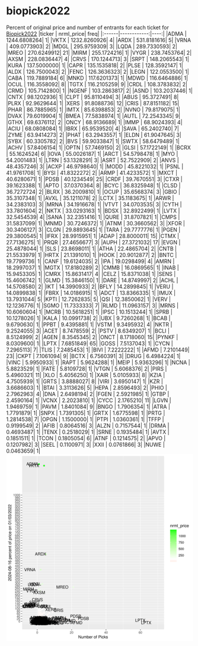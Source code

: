 # biopick2022
Percent of original price and number of entrants for each ticket for [Biopick2022](https://twitter.com/hashtag/Biopick2022)
|ticker |   nrml_price| freq|
|:------|------------:|----:|
|ADMA   | 1244.6808264|    1|
|VKTX   | 1232.8260926|    4|
|ARDX   |  531.8181616|    5|
|VRNA   |  409.0773903|    2|
|MDGL   |  295.9759309|    3|
|LQDA   |  289.7330593|    2|
|MREO   |  270.6249912|   21|
|MIRM   |  255.1724216|    1|
|VYGR   |  238.7453764|    2|
|AXSM   |  228.0836447|    4|
|CRVS   |  170.1244713|    3|
|SRPT   |  148.2065543|    1|
|KURA   |  137.5000000|    1|
|CAPR   |  135.1535818|    2|
|PLSE   |  128.3592147|    1|
|ALDX   |  126.7500043|    2|
|FENC   |  126.3636323|    2|
|LEGN   |  122.0553500|    1|
|CABA   |  119.7889184|    6|
|MNKD   |  117.6201373|    1|
|MDWD   |  116.6464886|    1|
|OCUL   |  116.3558092|    8|
|TGTX   |  116.2105259|    9|
|CRDL   |  108.3783832|    2|
|CRMD   |  105.7142800|    1|
|NGENF  |  103.2863817|    2|
|ASND   |  103.2037446|    1|
|CNTX   |   98.1202936|    1|
|CLPT   |   95.8110494|    3|
|ABUS   |   95.3727491|    8|
|PLRX   |   92.9629644|    1|
|XERS   |   91.8088736|   12|
|CRIS   |   87.8151182|   15|
|PHAR   |   86.7885965|    1|
|IMTX   |   85.6398853|    2|
|NVNO   |   79.8179075|    1|
|DVAX   |   79.6019904|    1|
|BMEA   |   77.5838974|    1|
|AUTL   |   72.2543345|    9|
|GTHX   |   69.6376112|    2|
|ONCY   |   68.9136689|    1|
|IMMP   |   68.9024393|    4|
|ACIU   |   68.0808084|    1|
|IBRX   |   65.9539520|    4|
|SAVA   |   65.2402740|    7|
|ZYME   |   63.9414273|    2|
|PHAT   |   63.2943557|    1|
|ELDN   |   61.9047645|    3|
|SYBX   |   60.3305782|    2|
|BVS    |   59.9033847|    1|
|SWTX   |   58.6479489|    1|
|ACHV   |   57.8406154|    1|
|OPTN   |   57.7469150|    2|
|GLSI   |   57.1722149|    1|
|BCRX   |   55.1624524|    6|
|IOVA   |   55.0026187|    1|
|ARCT   |   54.5798478|    1|
|MYO    |   54.2001483|    1|
|LTRN   |   53.1328291|    3|
|ASRT   |   52.7522909|    2|
|ANVS   |   48.4357246|    3|
|ACXP   |   46.9798640|    1|
|MODD   |   45.8221032|    1|
|PSNL   |   41.9761708|    1|
|BYSI   |   41.8322272|    2|
|ARMP   |   41.4233572|    1|
|MXCT   |   40.6280671|    1|
|PDSB   |   40.1234549|   25|
|CRDF   |   39.7670551|    3|
|CTXR   |   39.1623388|    1|
|APTO   |   37.0370364|    8|
|BCYC   |   36.8325948|    1|
|CLSD   |   36.7272724|    2|
|BLRX   |   36.2009810|    1|
|OCUP   |   35.6568374|    3|
|GBIO   |   35.3107348|    1|
|AVXL   |   35.1211078|    2|
|LCTX   |   35.1183675|    1|
|ARWR   |   34.2383103|    3|
|MRNA   |   34.1916678|    1|
|VTVT   |   34.0703535|    3|
|CYTH   |   33.7801604|    2|
|NKTX   |   33.0293163|    1|
|BDSX   |   32.8922499|    1|
|LVTX   |   32.5454539|    4|
|SANA   |   32.2351416|    1|
|QURE   |   31.8707821|    1|
|CMPS   |   31.5837099|    1|
|MNMD   |   30.7246372|    1|
|ATNM   |   30.3660562|    3|
|XFOR   |   30.3406127|    3|
|CLGN   |   29.8893645|    1|
|TARA   |   29.7777776|    1|
|PGEN   |   29.3800545|    1|
|IFRX   |   28.9915951|    1|
|ADAP   |   28.8000011|   15|
|CTMX   |   27.7136275|    1|
|PRQR   |   27.4656677|    3|
|AUPH   |   27.3721032|   17|
|EVGN   |   25.4878044|    1|
|SLS    |   23.8698011|    1|
|ATHA   |   22.4865704|    2|
|CNTB   |   21.5533979|    1|
|HRTX   |   21.1391010|    1|
|HOOK   |   20.9012877|    2|
|BNTC   |   19.7799736|    1|
|CANF   |   19.6124035|    2|
|IPA    |   19.0298499|    4|
|AMRN   |   18.2997037|    1|
|MGTX   |   17.8180289|    2|
|CMMB   |   16.0869565|    1|
|INAB   |   15.9453305|    1|
|CMRX   |   15.8631417|    4|
|CELZ   |   15.8371038|    1|
|SENS   |   15.4606742|    1|
|GLMD   |   15.3846150|    1|
|DARE   |   14.8749997|    2|
|ACHL   |   14.5708580|    2|
|IKT    |   14.3990933|    2|
|BFLY   |   14.2899845|    1|
|VERU   |   14.0899838|    1|
|FBRX   |   14.0186915|    1|
|ADCT   |   13.8366335|    1|
|IMUX   |   13.7931044|    5|
|KPTI   |   12.7262835|    5|
|QSI    |   12.3850062|    1|
|VERV   |   12.1236776|    1|
|SGMO   |   11.7333333|    7|
|RLMD   |   11.0963157|    3|
|MRNS   |   10.6060604|    1|
|MCRB   |   10.5618251|    1|
|IPSC   |   10.1513244|    1|
|SPRB   |   10.1278026|    1|
|KALA   |   10.0991738|    2|
|UBX    |    9.7260268|    1|
|BCAB   |    9.6790630|    1|
|PPBT   |    9.4395881|    1|
|VSTM   |    9.3495932|    4|
|NKTR   |    9.2524055|    3|
|ACET   |    8.7478559|    2|
|PSTV   |    8.6349207|    1|
|BCLI   |    8.5124999|    2|
|AGEN   |    8.3545345|    2|
|ONCT   |    8.1718060|   15|
|PYNKF  |    8.0309600|    1|
|LPTX   |    7.6851849|   65|
|GOSS   |    7.5137043|    1|
|CYCN   |    7.2965113|    7|
|TLIS   |    7.2485453|    1|
|BIVI   |    7.2222222|    1|
|AFMD   |    7.2101449|   23|
|CKPT   |    7.1061094|    9|
|BCTX   |    6.7560391|    3|
|DRUG   |    6.4984224|    1|
|VINC   |    5.9950933|    1|
|RAPT   |    5.9624288|    1|
|MEIP   |    5.9363296|    1|
|NCNA   |    5.8823529|    1|
|FATE   |    5.8109728|    1|
|VTGN   |    5.6068376|    2|
|PIRS   |    5.4960321|   11|
|XLO    |    5.4056250|    1|
|XAIR   |    5.0105933|    8|
|KZIA   |    4.7505939|    1|
|GRTS   |    3.8888027|    8|
|VIRI   |    3.6950147|    1|
|KZR    |    3.6686603|    1|
|BTAI   |    3.3113626|    5|
|HEPA   |    2.8596493|    2|
|PHIO   |    2.7962963|    4|
|DNA    |    2.6498194|    2|
|FGEN   |    2.5921985|    1|
|GTBP   |    2.4590164|    1|
|VCNX   |    2.2023810|    1|
|CYCC   |    2.1765210|   11|
|LGVN   |    1.9469759|    1|
|PAVM   |    1.8401084|    9|
|BNGO   |    1.7906354|    1|
|ATRA   |    1.7791879|    1|
|SNPX   |    1.7391305|    1|
|GRTX   |    1.6775598|    1|
|PRTG   |    1.2814538|    7|
|OPGN   |    1.1500000|    1|
|PTPI   |    1.0360361|    1|
|TFFP   |    0.9199549|    2|
|AFIB   |    0.8064516|    3|
|ALZN   |    0.7157544|    1|
|DRMA   |    0.4693487|    1|
|TENX   |    0.2518029|    1|
|SRNE   |    0.1935484|    1|
|AVTX   |    0.1851511|    1|
|TCON   |    0.1805054|    6|
|ATNF   |    0.1214575|    2|
|APVO   |    0.1207982|    3|
|SEEL   |    0.1100971|    3|
|XXII   |    0.0761866|    3|
|NUWE   |    0.0463659|    1|
![retvspicks](biopicks.png?raw=true)
